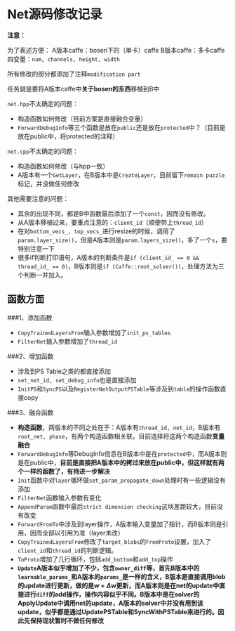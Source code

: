 # Net源码修改记录

**注意：**

为了表述方便：
A版本caffe：bosen下的（单卡）caffe
B版本caffe：多卡caffe
四变量：`num, channels, height, width`

所有修改的部分都添加了注释`modification part`

任务就是要将A版本caffe中**关于bosen的东西**移植到B中

`net.hpp`不太确定的问题：
- 构造函数如何修改（目前方案是直接融合变量）
- `ForwardDebugInfo`等三个函数是放在`public`还是放在`protected`中？（目前是放在public中，将protected的注释）

`net.cpp`不太确定的问题：
 - 构造函数如何修改（与hpp一致）
 - A版本有一个`GetLayer`，在B版本中是`CreateLayer`，目前留下`remain puzzle`标记，并没做任何修改

其他需要注意的问题：
- 其余的出现不同，都是B中函数最后添加了一个`const`，因而没有修改。
- 从A版本移植过来，要重点注意的：`client_id`（顺便带上`thread_id`）
- 在对`bottom_vecs_, top_vecs_`进行resize的时候，调用了`param.layer_size()`，但是A版本则是`param.layers_size()`，多了一个`s`，要特别注意一下
- 很多if判断打印语句，A版本的判断条件是`if (client_id_ == 0 && thread_id_ == 0)`，B版本则是`if (Caffe::root_solver())`，处理方法为三个判断一并加入。

## 函数方面

###1、添加函数
- `CopyTrainedLayersFrom`输入参数增加了`init_ps_tables`
- `FilterNet`输入参数增加了`thread_id`


###2、增加函数
 - 涉及到PS Table之类的都直接添加
 - `set_net_id, set_debug_info`也是直接添加
 - `InitPS`和`SyncPS`以及`RegisterNetOutputPSTable`等涉及到`table`的操作函数直接copy


###3、融合函数
 - **构造函数**，两版本的不同之处在于：A版本有`thread_id, net_id`，B版本有`root_net, phase`，有两个构造函数相关联，目前选择将这两个构造函数**变量融合**
 - `ForwardDebugInfo`等DebugInfo信息在B版本中是在`protected`中，而A版本则是在public中，**目前是直接把A版本中的拷过来放在public中，但这样就有两个一样的函数了，有待进一步解决**
 - `Init`函数中对`layer`循环做`set_param_propagate_down`处理时有一些逻辑没有添加
 - `FilterNet`函数输入参数有变化
 - `AppendParam`函数中最后`strict dimension checking`这块差距较大，目前没有改变
 - `ForwardFromTo`中涉及到layer操作，A版本输入变量加了指针，而B版本则是引用，因而全部以引用为准（layer未改）
 - `CopyTrainedLayersFrom`修改了`target_blobs`的`FromProto`设置，加入了`client_id`和`thread_id`的判断逻辑。
 - `ToProto`增加了几行循环，包括`add_bottom`和`add_top`操作
 - **`Update`**A版本似乎增加了不少，包含`owner_diff`等，首先B版本中的`learnable_params_`和A版本的`params_`是一样的含义，B版本是直接调用blob的update进行更新，做的是$w+\Delta w$更新，而A版本则是在net的update中直接进行`diff`的add操作，操作内容似乎不同。B版本中是在solver的ApplyUpdate中调用net的update，A版本的solver中并没有用到该update，似乎都是通过UpdatePSTable和SyncWithPSTable来进行的。因此**先保持现状暂时不做任何修改**

